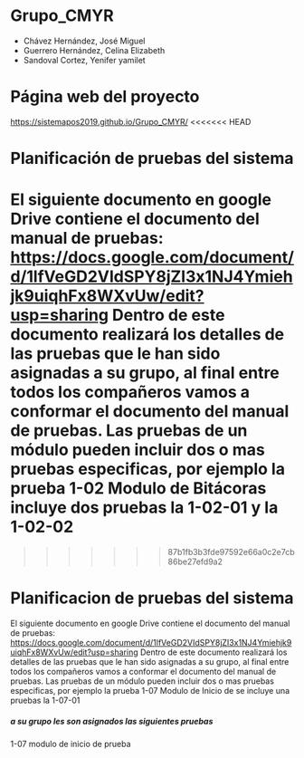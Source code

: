 # Grupo_CMYR
- Chávez Hernández, José Miguel
- Guerrero Hernández, Celina Elizabeth
- Sandoval Cortez, Yenifer yamilet 

# Página web del proyecto
https://sistemapos2019.github.io/Grupo_CMYR/
<<<<<<< HEAD

# Planificación de pruebas del sistema
El siguiente documento en google Drive contiene el documento del manual de pruebas: 
https://docs.google.com/document/d/1lfVeGD2VIdSPY8jZI3x1NJ4Ymiehjk9uiqhFx8WXvUw/edit?usp=sharing
Dentro de este documento realizará los detalles de las pruebas que le han sido asignadas a su grupo, al final entre todos los compañeros vamos a conformar el documento del manual de pruebas. Las pruebas de un módulo pueden incluir dos o mas pruebas especificas, por ejemplo la prueba 1-02 Modulo de Bitácoras incluye dos pruebas la 1-02-01 y la 1-02-02
=======
>>>>>>> 87b1fb3b3fde97592e66a0c2e7cb86be27efd9a2

# Planificacion de pruebas del sistema
El siguiente documento en google Drive contiene el documento del manual de pruebas: https://docs.google.com/document/d/1lfVeGD2VIdSPY8jZI3x1NJ4Ymiehjk9uiqhFx8WXvUw/edit?usp=sharing Dentro de este documento realizará los detalles de las pruebas que le han sido asignadas a su grupo, al final entre todos los compañeros vamos a conformar el documento del manual de pruebas. Las pruebas de un módulo pueden incluir dos o mas pruebas especificas, por ejemplo la prueba 1-07 Modulo de Inicio de se incluye una pruebas la 1-07-01

##### a su grupo les son asignados las siguientes pruebas
1-07 modulo de inicio de prueba



